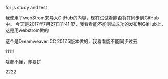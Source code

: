 
 for js study and test

 我使用了webStrom来导入GItHub的内容，现在试试看能否将其同步到GitHub中。
 今天是2017年7月27日11:41:17，我看看能不能测试成功的发布到GitHub上，这是用webstrom做的
 
 这个是Dreamweaver CC 2017.5版本做的，我看看能不能同步过去

11111

啥都不懂，却要拼

2222



